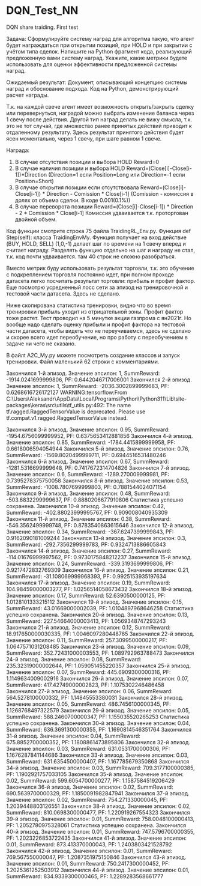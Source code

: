 # DQN_Test_NN
DQN share traiding. First test

Задача: Сформулируйте систему наград для алгоритма такую, что агент будет награждаться при открытии позиций, при HOLD и при закрытии с учётом типа сделок.
Напишите на Python фрагмент кода, реализующий предложенную вами систему наград.
Укажите, какие метрики будете использовать для оценки эффективности предложенной системы наград.

Ожидаемый результат:
Документ, описывающий концепцию системы наград и обоснование подхода.
Код на Python, демонстрирующий расчет награды.


Т.к. на каждой свече агент имеет возможность открыть/закрыть сделку или перевернуться, наградой можно выбрать изменение баланса через 1 свечу после действия.
Другой тип наград делать не вижу смысла, т.к. это не тот случай, где множество ранее принятых действий приводит к отдаленному результату.
Здесь результат принятого действия будет ясен моментально, через 1 свечу, при шаге равном 1 свече.

Награда:
1. В случае отсутствия позиции и выбора HOLD Reward=0
2. В случае наличия позиции и выбора HOLD Reward=(Close[i]-Close[i-1])*Direction
(Direction=1 если Position=Long или  Direction=-1 если Position=Short)
3. В случае открытия позиции если отсутствовала Reward=(Close[i]-Close[i-1]) * Direction - Comission * Close[i-1]
(Comission - комиссия в долях от объема сделки. В коде 0.001(0.1%))
4. В случае переворота позиции Reward=(Close[i]-Close[i-1]) * Direction - 2 * Comission * Close[i-1]
Комиссия удваивается т.к. проторгован двойной объем.

Код функции смотрите строка 75 файла TraidingRL_Env.py. Функция def Step(self): класса TraidingEnvMy. Функция получает на вход действие (BUY, HOLD, SELL) (1,0,-1)
делает шаг по времени на 1 свечу вперед и считает награду. Разделять функцию отдельно на шаг и награду не стал, т.к. код почти удваивается. там 40 строк не сложно разобраться.

Вместо метрик буду использовать результат торговли, т.к. это обучение с подкреплением торговля постоянно идет, при полном проходе датасета легко посчитать 
результат торговли: прибыль и профит фактор. Еще посмотрю усредненный лосс сети за эпизод на тренировочной и тестовой части датасета. Здесь не сделано.

Ниже скопирована статистика тренировки, видно что во время тренировки прибыль уходит из отрицательной зоны. Профит фактор тоже растет.
Тест проводил на 5 минутке акции газпрома с ян2021г.
Но вообще надо сделать оценку прибыли и профит фактора на тестовой части датасета, чтобы видеть что не переучиваемся, здесь не сделано и скорее всего идет переобучение, но про работу с переобучением в задаче ни чего не сказано.

В файлt A2C_My.py можете посмотреть создание классов и запуск тренировки. Файл маленький 62 строки с комментариями.

Закончился 1-й эпизод. Значение эпсилон: 1, SummReward: -1914.0241699999806, PF: 0.6442046717006001
Закончился 2-й эпизод. Значение эпсилон: 1, SummReward: -2036.3002899999683, PF: 0.6268616726172127
WARNING:tensorflow:From C:\Users\Aleksandr\AppData\Local\Programs\Python\Python311\Lib\site-packages\keras\src\utils\tf_utils.py:492: The name tf.ragged.RaggedTensorValue is deprecated. Please use tf.compat.v1.ragged.RaggedTensorValue instead.

Закончился 3-й эпизод. Значение эпсилон: 0.95, SummReward: -1954.6756099999952, PF: 0.6375653412881856
Закончился 4-й эпизод. Значение эпсилон: 0.85, SummReward: -1784.4415899999958, PF: 0.6618006594054944
Закончился 5-й эпизод. Значение эпсилон: 0.76, SummReward: -1569.8020499999711, PF: 0.6944516531480246
Закончился 6-й эпизод. Значение эпсилон: 0.67, SummReward: -1281.5316699999648, PF: 0.7417672314704826
Закончился 7-й эпизод. Значение эпсилон: 0.6, SummReward: -1289.270009999981, PF: 0.7395278375750058
Закончился 8-й эпизод. Значение эпсилон: 0.53, SummReward: -1008.7807699999803, PF: 0.7881544024071154
Закончился 9-й эпизод. Значение эпсилон: 0.48, SummReward: -503.6832299999637, PF: 0.8880206677910806
Статистика успешно сохранена.
Закончился 10-й эпизод. Значение эпсилон: 0.42, SummReward: -402.88023999995767, PF: 0.909008040935309
Закончился 11-й эпизод. Значение эпсилон: 0.38, SummReward: -546.3562499999748, PF: 0.8783540863615646
Закончился 12-й эпизод. Значение эпсилон: 0.34, SummReward: -367.6247399999843, PF: 0.9162090181009244
Закончился 13-й эпизод. Значение эпсилон: 0.3, SummReward: -292.7356299999783, PF: 0.9324713886605843
Закончился 14-й эпизод. Значение эпсилон: 0.27, SummReward: -114.01676999997562, PF: 0.9730175848212237
Закончился 15-й эпизод. Значение эпсилон: 0.24, SummReward: -339.3193699999806, PF: 0.9217472832769309
Закончился 16-й эпизод. Значение эпсилон: 0.21, SummReward: -31.108069999968393, PF: 0.9925153935197634
Закончился 17-й эпизод. Значение эпсилон: 0.19, SummReward: 104.98459000003277, PF: 1.0256514058673432
Закончился 18-й эпизод. Значение эпсилон: 0.17, SummReward: 52.6390500000125, PF: 1.0128101333215112
Закончился 19-й эпизод. Значение эпсилон: 0.15, SummReward: 43.01669000002039, PF: 1.0104897968646258
Статистика успешно сохранена.
Закончился 20-й эпизод. Значение эпсилон: 0.13, SummReward: 227.54664000003413, PF: 1.0569348747293243
Закончился 21-й эпизод. Значение эпсилон: 0.12, SummReward: 18.917650000030335, PF: 1.0046097280448765
Закончился 22-й эпизод. Значение эпсилон: 0.11, SummReward: 257.3099500000217, PF: 1.0647571031208485
Закончился 23-й эпизод. Значение эпсилон: 0.09, SummReward: 352.72431000003553, PF: 1.089792963788473
Закончился 24-й эпизод. Значение эпсилон: 0.08, SummReward: 235.32319000002644, PF: 1.059051455220357
Закончился 25-й эпизод. Значение эпсилон: 0.07, SummReward: 445.6909300000316, PF: 1.1149634009002916
Закончился 26-й эпизод. Значение эпсилон: 0.07, SummReward: 417.42749000002823, PF: 1.1075302246486458
Закончился 27-й эпизод. Значение эпсилон: 0.06, SummReward: 564.5278100000332, PF: 1.14845553380031
Закончился 28-й эпизод. Значение эпсилон: 0.05, SummReward: 486.7456100000345, PF: 1.1268768497322579
Закончился 29-й эпизод. Значение эпсилон: 0.05, SummReward: 588.2460700000347, PF: 1.155035520265253
Статистика успешно сохранена.
Закончился 30-й эпизод. Значение эпсилон: 0.04, SummReward: 636.3691300000355, PF: 1.1690814546351764
Закончился 31-й эпизод. Значение эпсилон: 0.04, SummReward: 675.8852700000352, PF: 1.1808861473895806
Закончился 32-й эпизод. Значение эпсилон: 0.03, SummReward: 631.0531700000306, PF: 1.1676287841144686
Закончился 33-й эпизод. Значение эпсилон: 0.03, SummReward: 631.6354500000407, PF: 1.167785679350868
Закончился 34-й эпизод. Значение эпсилон: 0.03, SummReward: 709.3177100000385, PF: 1.1902921757033105
Закончился 35-й эпизод. Значение эпсилон: 0.02, SummReward: 599.6054700000277, PF: 1.1587584519206429
Закончился 36-й эпизод. Значение эпсилон: 0.02, SummReward: 690.5639700000329, PF: 1.1850091982847941
Закончился 37-й эпизод. Значение эпсилон: 0.02, SummReward: 754.271330000045, PF: 1.2039448803126551
Закончился 38-й эпизод. Значение эпсилон: 0.02, SummReward: 810.0698300000477, PF: 1.220919267554323
Закончился 39-й эпизод. Значение эпсилон: 0.01, SummReward: 758.0048100000413, PF: 1.2052780975328061
Статистика успешно сохранена.
Закончился 40-й эпизод. Значение эпсилон: 0.01, SummReward: 747.5796700000355, PF: 1.2023226853722435
Закончился 41-й эпизод. Значение эпсилон: 0.01, SummReward: 873.413370000043, PF: 1.2403803421528792
Закончился 42-й эпизод. Значение эпсилон: 0.01, SummReward: 769.567550000047, PF: 1.2087351975150846
Закончился 43-й эпизод. Значение эпсилон: 0.01, SummReward: 750.2417300000452, PF: 1.2025361252503912
Закончился 44-й эпизод. Значение эпсилон: 0.01, SummReward: 834.9339300000465, PF: 1.2289283568661777

